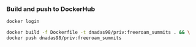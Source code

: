 ### Build and push to DockerHub
```Bash
docker login
```
```Bash
docker build -f Dockerfile -t dnadas98/priv:freeroam_summits . && \
docker push dnadas98/priv:freeroam_summits
```